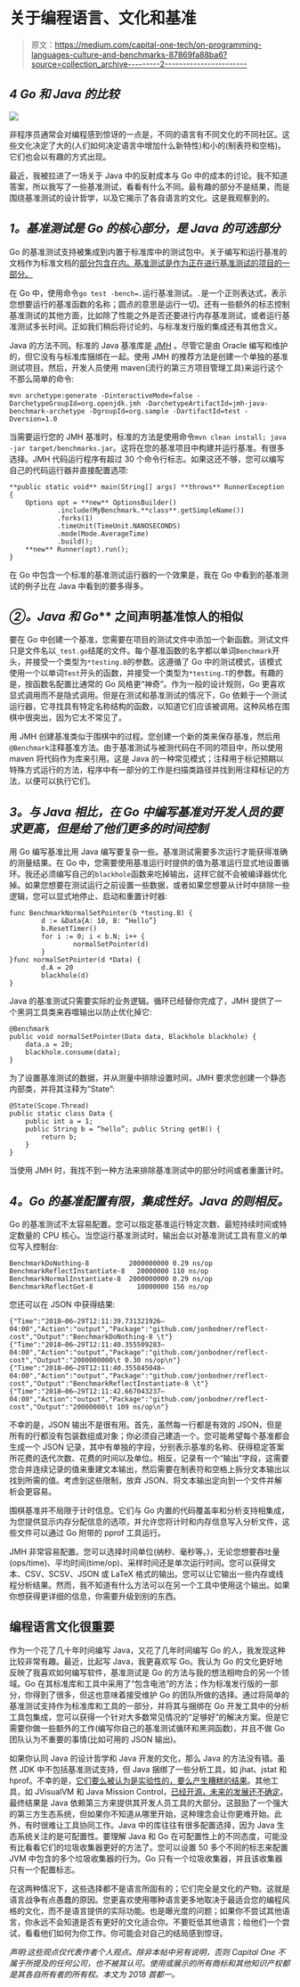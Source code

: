 # 关于编程语言、文化和基准

> 原文：<https://medium.com/capital-one-tech/on-programming-languages-culture-and-benchmarks-87869fa88ba6?source=collection_archive---------2----------------------->

## *4 Go 和 Java 的比较*

![](img/96866eff865056643dbe1e9d18cf592b.png)

非程序员通常会对编程感到惊讶的一点是，不同的语言有不同文化的不同社区。这些文化决定了大的(人们如何决定语言中增加什么新特性)和小的(制表符和空格)。它们也会以有趣的方式出现。

最近，我被拉进了一场关于 Java 中的反射成本与 Go 中的成本的讨论。我不知道答案，所以我写了一些基准测试，看看有什么不同。最有趣的部分不是结果，而是围绕基准测试的设计哲学，以及它揭示了各自语言的文化。这是我观察到的。

## ***1。基准测试是 Go 的核心部分，是 Java 的可选部分***

Go 的基准测试支持被集成到内置于标准库中的测试包中。关于编写和运行基准的文档作为标准文档的[部分包含在内。基准测试是作为正在进行基准测试的项目的一部分。](https://golang.org/pkg/testing/)

在 Go 中，使用命令`go test -bench=.`运行基准测试。`.`是一个正则表达式，表示您想要运行的基准函数的名称；圆点的意思是运行一切。还有一些额外的标志控制基准测试的其他方面，比如除了性能之外是否还要进行内存基准测试，或者运行基准测试多长时间。正如我们稍后将讨论的，与标准发行版的集成还有其他含义。

Java 的方法不同。标准的 Java 基准库是 [JMH](https://openjdk.java.net/projects/code-tools/jmh/) 。尽管它是由 Oracle 编写和维护的，但它没有与标准库捆绑在一起。使用 JMH 的推荐方法是创建一个单独的基准测试项目。然后，开发人员使用 maven(流行的第三方项目管理工具)来运行这个不那么简单的命令:

```
mvn archetype:generate -DinteractiveMode=false -DarchetypeGroupId=org.openjdk.jmh -DarchetypeArtifactId=jmh-java-benchmark-archetype -DgroupId=org.sample -DartifactId=test -Dversion=1.0
```

当需要运行您的 JMH 基准时，标准的方法是使用命令`mvn clean install; java -jar target/benchmarks.jar`。这将在您的基准项目中构建并运行基准。有很多选择。JMH 代码运行程序有超过 30 个命令行标志。如果这还不够，您可以编写自己的代码运行器并直接配置选项:

```
**public static void** main(String[] args) **throws** RunnerException {
    Options opt = **new** OptionsBuilder()
            .include(MyBenchmark.**class**.getSimpleName())
            .forks(1)
            .timeUnit(TimeUnit.NANOSECONDS)
            .mode(Mode.AverageTime)
            .build();
    **new** Runner(opt).run();
}
```

在 Go 中包含一个标准的基准测试运行器的一个效果是，我在 Go 中看到的基准测试的例子比在 Java 中看到的要多得多。

## **②*。Java 和 Go*** 之间声明基准惊人的相似

要在 Go 中创建一个基准，您需要在项目的测试文件中添加一个新函数。测试文件只是文件名以`_test.go`结尾的文件。每个基准函数的名字都以单词`Benchmark`开头，并接受一个类型为`*testing.B`的参数。这遵循了 Go 中的测试模式，该模式使用一个以单词`Test`开头的函数，并接受一个类型为`*testing.T`的参数。有趣的是，按函数名配置比通常的 Go 风格更“神奇”。作为一般的设计规则，Go 更喜欢显式调用而不是隐式调用。但是在测试和基准测试的情况下，Go 依赖于一个测试运行器，它寻找具有特定名称结构的函数，以知道它们应该被调用。这种风格在围棋中很突出，因为它太不常见了。

用 JMH 创建基准类似于围棋中的过程。您创建一个新的类来保存基准，然后用`@Benchmark`注释基准方法。由于基准测试与被测代码在不同的项目中，所以使用 maven 将代码作为库来引用。这是 Java 的一种常见模式；注释用于标记预期以特殊方式运行的方法，程序中有一部分的工作是扫描类路径并找到用注释标记的方法，以便可以执行它们。

## ***3。与 Java 相比，在 Go 中编写基准对开发人员的要求更高，但是给了他们更多的时间控制***

用 Go 编写基准比用 Java 编写要复杂一些。基准测试需要多次运行才能获得准确的测量结果。在 Go 中，您需要使用基准运行时提供的值为基准运行显式地设置循环。我还必须编写自己的`blackhole`函数来吃掉输出，这样它就不会被编译器优化掉。如果您想要在测试运行之前设置一些数据，或者如果您想要从计时中排除一些逻辑，您可以显式地停止、启动和重置计时器:

```
func BenchmarkNormalSetPointer(b *testing.B) {
        d := &Data{A: 10, B: “Hello”}
        b.ResetTimer()
        for i := 0; i < b.N; i++ {
                normalSetPointer(d)
        }
}func normalSetPointer(d *Data) {
        d.A = 20
        blackhole(d)
}
```

Java 的基准测试只需要实际的业务逻辑。循环已经替你完成了，JMH 提供了一个黑洞工具类来吞噬输出以防止优化掉它:

```
@Benchmark
public void normalSetPointer(Data data, Blackhole blackhole) {
    data.a = 20;
    blackhole.consume(data);
}
```

为了设置基准测试的数据，并从测量中排除设置时间，JMH 要求您创建一个静态内部类，并将其注释为“State”:

```
@State(Scope.Thread)
public static class Data {
    public int a = 1;
    public String b = “hello”; public String getB() {
        return b;
    }
}
```

当使用 JMH 时，我找不到一种方法来排除基准测试中的部分时间或者重置计时。

## ***4。Go 的基准配置有限，集成性好。Java 的则相反。***

Go 的基准测试不太容易配置。您可以指定基准运行特定次数、最短持续时间或特定数量的 CPU 核心。当您运行基准测试时，输出会以对基准测试工具有意义的单位写入控制台:

```
BenchmarkDoNothing-8          2000000000 0.29 ns/op
BenchmarkReflectInstantiate-8   20000000 110 ns/op
BenchmarkNormalInstantiate-8  2000000000 0.29 ns/op
BenchmarkReflectGet-8           10000000 156 ns/op
```

您还可以在 JSON 中获得结果:

```
{"Time":"2018–06–29T12:11:39.731321926–04:00","Action":"output","Package":"github.com/jonbodner/reflect-cost","Output":"BenchmarkDoNothing-8 \t"}
{"Time":"2018–06–29T12:11:40.355509283–04:00","Action":"output","Package":"github.com/jonbodner/reflect-cost","Output":"2000000000\t 0.30 ns/op\n"}
{"Time":"2018–06–29T12:11:40.355845048–04:00","Action":"output","Package":"github.com/jonbodner/reflect-cost","Output":"BenchmarkReflectInstantiate-8 \t"}
{"Time":"2018–06–29T12:11:42.667043237–04:00","Action":"output","Package":"github.com/jonbodner/reflect-cost","Output":"20000000\t 109 ns/op\n"}
```

不幸的是，JSON 输出不是很有用。首先，虽然每一行都是有效的 JSON，但是所有的行都没有包装数组或对象；你必须自己建造一个。您可能希望每个基准都会生成一个 JSON 记录，其中有单独的字段，分别表示基准的名称、获得稳定答案所花费的迭代次数、花费的时间以及单位。相反，记录有一个“输出”字段，这需要您合并连续记录的值来重建文本输出，然后需要在制表符和空格上拆分文本输出以找到所需的值。考虑到这些限制，放弃 JSON、将文本输出定向到一个文件并解析会更容易。

围棋基准并不局限于计时信息。它们与 Go 内置的代码覆盖率和分析支持相集成，为您提供显示内存分配信息的选项，并允许您将计时和内存信息写入分析文件，这些文件可以通过 Go 附带的 pprof 工具运行。

JMH 非常容易配置。您可以选择时间单位(纳秒、毫秒等。)，无论您想要吞吐量(ops/time)、平均时间(time/op)、采样时间还是单次运行时间。您可以获得文本、CSV、SCSV、JSON 或 LaTeX 格式的输出。您可以让它输出一些内存或线程分析结果。然而，我不知道有什么方法可以在另一个工具中使用这个输出。如果你想获得更详细的信息，你需要升级到别的东西。

## 编程语言文化很重要

作为一个花了几十年时间编写 Java，又花了几年时间编写 Go 的人，我发现这种比较非常有趣。最近，比起写 Java，我更喜欢写 Go。我认为 Go 的文化更好地反映了我喜欢如何编写软件，基准测试是 Go 的方法与我的想法相吻合的另一个领域。Go 在其标准库和工具中采用了“包含电池”的方法；作为标准发行版的一部分，你得到了很多，但这也意味着接受维护 Go 的团队所做的选择。通过将简单的基准测试支持作为标准库和工具的一部分，并将其与捆绑在 Go 开发工具中的分析工具包集成，您可以获得一个针对大多数常见情况的“足够好”的解决方案。但是它需要你做一些额外的工作(编写你自己的基准测试循环和黑洞函数)，并且不做 Go 团队认为不重要的事情(比如可用的 JSON 输出)。

如果你认同 Java 的设计哲学和 Java 开发的文化，那么 Java 的方法没有错。虽然 JDK 中不包括基准测试支持，但 Java 捆绑了一些分析工具，如 jhat、jstat 和 hprof。不幸的是，[它们要么被认为是实验性的，要么产生糟糕的结果](http://www.brendangregg.com/blog/2014-06-09/java-cpu-sampling-using-hprof.html)。其他工具，如 JVisualVM 和 Java Mission Control，[已经开源，未来的发展还不确定](https://www.infoq.com/news/2018/06/open-source-jmc)。最终结果是 Java 依赖第三方来提供其开发人员工具的大部分。这鼓励了一个强大的第三方生态系统，但如果你不知道从哪里开始，这种理念会让你更难开始。此外，有时很难让工具协同工作。Java 中的库往往有很多配置选择，因为 Java 生态系统关注的是可配置性。要理解 Java 和 Go 在可配置性上的不同态度，可能没有比看看它们的垃圾收集器更好的方法了。您可以设置 50 多个不同的标志来配置 JVM 中包含的多个垃圾收集器的行为。Go 只有一个垃圾收集器，并且该收集器只有一个配置标志。

在这两种情况下，这些选择都不是语言所固有的；它们完全是文化的产物。这就是语言战争有点愚蠢的原因。您更喜欢使用哪种语言更多地取决于最适合您的编程风格的文化，而不是语言提供的实际功能。也是曝光度的问题；如果你不尝试其他语言，你永远不会知道是否有更好的文化适合你。不要贬低其他语言；给他们一个尝试，看看他们如何为你工作。你可能会对自己的结局感到惊讶。

*声明:这些观点仅代表作者个人观点。除非本帖中另有说明，否则 Capital One 不属于所提及的任何公司，也不被其认可。使用或展示的所有商标和其他知识产权都是其各自所有者的所有权。本文为 2018 首都一。*